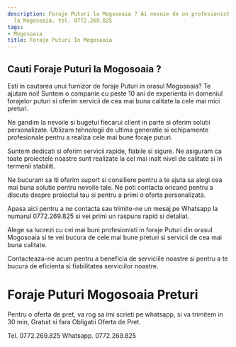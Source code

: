 ```yaml
---
description: Foraje Puturi la Mogosoaia ? Ai nevoie de un profesionist in Foraje Puturi
  la Mogosoaia. tel. 0772.269.825
tags:
- Mogosoaia
title: Foraje Puturi In Mogosoaia
---
```



## Cauti Foraje Puturi la Mogosoaia ?

Esti in cautarea unui furnizor de foraje Puturi in orasul Mogosoaia? Te ajutam noi! Suntem o companie cu peste 10 ani de experienta in domeniul forajelor puturi si oferim servicii de cea mai buna calitate la cele mai mici preturi.

Ne gandim la nevoile si bugetul fiecarui client in parte si oferim solutii personalizate. Utilizam tehnologii de ultima generatie si echipamente profesionale pentru a realiza cele mai bune foraje puturi.

Suntem dedicati si oferim servicii rapide, fiabile si sigure. Ne asiguram ca toate proiectele noastre sunt realizate la cel mai inalt nivel de calitate si in termenii stabiliti.

Ne bucuram sa iti oferim suport si consiliere pentru a te ajuta sa alegi cea mai buna solutie pentru nevoile tale. Ne poti contacta oricand pentru a discuta despre proiectul tau si pentru a primi o oferta personalizata. 

Apasa aici pentru a ne contacta sau trimite-ne un mesaj pe Whatsapp la numarul 0772.269.825 si vei primi un raspuns rapid si detaliat. 

Alege sa lucrezi cu cei mai buni profesionisti in foraje Puturi din orasul Mogosoaia si te vei bucura de cele mai bune preturi si servicii de cea mai buna calitate. 

Contacteaza-ne acum pentru a beneficia de serviciile noastre si pentru a te bucura de eficienta si fiabilitatea serviciilor noastre.

# Foraje Puturi Mogosoaia Preturi
Pentru o oferta de pret, va rog sa imi scrieti pe whatsapp, si va trimitem in 30 min, Gratuit si fara Obligatii Oferta de Pret.

Tel. 0772.269.825
Whatsapp. 0772.269.825